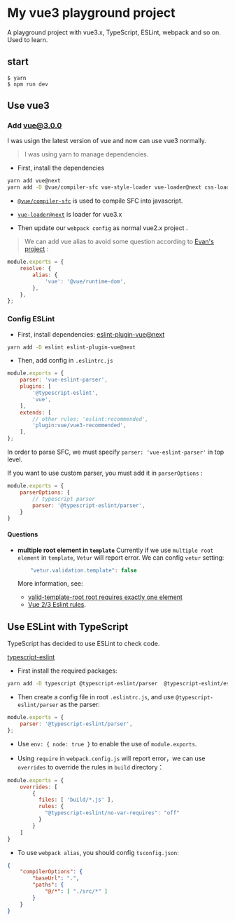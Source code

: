 # My vue3 playground project
A playground project with vue3.x, TypeScript, ESLint, webpack and so on.
Used to learn.

## start
```
$ yarn 
$ npm run dev
```

## Use vue3

### Add vue@3.0.0
I was usign the latest version of vue and now can use vue3 normally. 

> I was using yarn to manage dependencies.

- First, install the dependencies
```bash
yarn add vue@next
yarn add -D @vue/compiler-sfc vue-style-loader vue-loader@next css-loader
```
  - [`@vue/compiler-sfc`](https://github.com/vuejs/vue-next/tree/master/packages/compiler-sfc#readme) is used to compile SFC into javascript.
  - [`vue-loader@next`](https://github.com/vuejs/vue-loader/tree/next) is loader for vue3.x

- Then update our `webpack config` as normal vue2.x project .
> We can add vue alias to avoid some question according to [Evan's project](https://github.com/vuejs/vue-next-webpack-preview/blob/master/webpack.config.js#L14) :
```js
module.exports = {
    resolve: {
        alias: {
            'vue': '@vue/runtime-dom',
        },
    },
};
```

### Config ESLint
- First, install dependencies: [eslint-plugin-vue@next](https://eslint.vuejs.org/)
```bash
yarn add -D eslint eslint-plugin-vue@next
```
- Then, add config in `.eslintrc.js`
```js
module.exports = {
    parser: 'vue-eslint-parser',
    plugins: [
        '@typescript-eslint',
        'vue',
    ],
    extends: [
        // other rules: 'eslint:recommended',
        'plugin:vue/vue3-recommended',
    ],
};
```

In order to parse SFC, we must specify `parser: 'vue-eslint-parser'` in top level.

If you want to use custom parser, you must add it in `parserOptions` :
```js
module.exports = {
    parserOptions: {
        // typescript parser
        parser: '@typescript-eslint/parser',
    }
}
```

#### Questions
- **multiple root element in `template`**
    Currently if we use `multiple root element` in `template`, `Vetur` will report error. We can config `vetur` setting:
    ```js
        "vetur.validation.template": false
    ```

    More information, see:
    - [valid-template-root root requires exactly one element](https://github.com/vuejs/vetur/issues/1976)
    - [Vue 2/3 Eslint rules](https://github.com/vuejs/vetur/issues/2015).


## Use ESLint with TypeScript
TypeScript has decided to use ESLint to check code.

[typescript-eslint](https://github.com/typescript-eslint/typescript-eslint/blob/master/docs/getting-started/linting/README.md)

- First install the required packages:
```bash
yarn add -D typescript @typescript-eslint/parser  @typescript-eslint/eslint-plugin
```
- Then create a config file in root `.eslintrc.js`, and use `@typescript-eslint/parser` as the parser:
```js
module.exports = {
    parser: '@typescript-eslint/parser',
};
```

-  Use `env: { node: true }` to enable the use of  `module.exports`.

-  Using `require` in `webpack.config.js` will report error，we can use `overrides` to override the rules in `build` directory：
```js
module.exports = {
    overrides: [
        { 
          files: [ 'build/*.js' ],
          rules: {
            "@typescript-eslint/no-var-requires": "off"
          }
        }
    ]
}
```

- To use `webpack alias`, you should config `tsconfig.json`:
```json
{
    "compilerOptions": {
        "baseUrl": ".",
        "paths": {
            "@/*": [ "./src/*" ]
        }
    }
}
```
